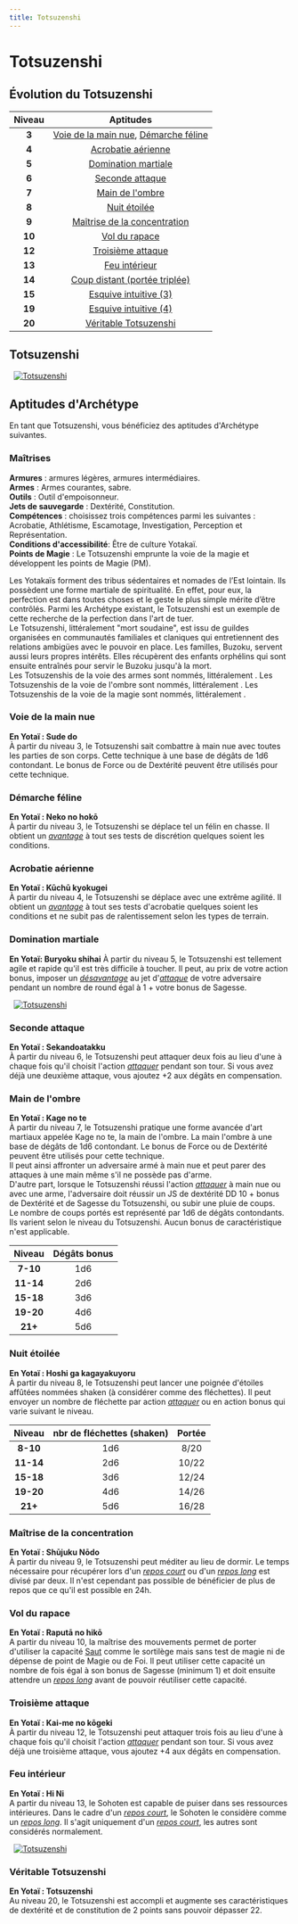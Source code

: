 ```yaml
---
title: Totsuzenshi
---
```

# Totsuzenshi

## Évolution du Totsuzenshi

|Niveau|Aptitudes|
|:-:|:-:|
|**3**|[Voie de la main nue](#voie-de-la-main-nue), [Démarche féline](#demarche-feline)|
|**4**|[Acrobatie aérienne](#acrobatue-aerienne)|
|**5**|[Domination martiale](#domination-martiale)|
|**6**|[Seconde attaque](#seconde-attaque)|
|**7**|[Main de l'ombre](#main-de-l-ombre)|
|**8**|[Nuit étoilée](#nuit-etoilee)|
|**9**|[Maîtrise de la concentration](#maitrise-de-la-concentration)|
|**10**|[Vol du rapace](#vol-du-rapace)|
|**12**|[Troisième attaque](#troisieme-attaque)|
|**13**|[Feu intérieur](#feu-interieur)|
|**14**|[Coup distant (portée triplée)](#coup-distant)|
|**15**|[Esquive intuitive (3)](#esquive-intuitive)|
|**19**|[Esquive intuitive (4)](#esquive-intuitive)|
|**20**|[Véritable Totsuzenshi](#veritable-totsuzenshi)|

## Totsuzenshi
&nbsp;
[![Totsuzenshi](https://www.douaratil.fr/illustrations/archetype/totsuzenshim.png)](https://www.douaratil.fr/illustrations/archetype/totsuzenshi.jpg)

## Aptitudes d'Archétype
En tant que Totsuzenshi, vous bénéficiez des aptitudes d'Archétype suivantes.

### Maîtrises
**Armures** : armures légères, armures intermédiaires.     
**Armes** : Armes courantes, sabre.      
**Outils** : Outil d'empoisonneur.    
**Jets de sauvegarde** : Dextérité, Constitution.  
**Compétences** : choisissez trois compétences parmi les suivantes : Acrobatie, Athlétisme, Escamotage, Investigation, Perception et Représentation.  
**Conditions d'accessibilité**: Être de culture Yotakaï.  
**Points de Magie** : Le Totsuzenshi emprunte la voie de la magie et développent les points de Magie (PM).  

Les Yotakaïs forment des tribus sédentaires et nomades de l’Est lointain. Ils possèdent une forme martiale de spiritualité. En effet, pour eux, la perfection est dans toutes choses et le geste le plus simple mérite d’être contrôlés. Parmi les Archétype existant, le Totsuzenshi est un exemple de cette recherche de la perfection dans l'art de tuer.  
Le Totsuzenshi, littéralement "mort soudaine", est issu de guildes organisées en communautés familiales et claniques qui entretiennent des relations ambigües avec le pouvoir en place. Les familles, Buzoku, servent aussi leurs propres intérêts. Elles récupèrent des enfants orphélins qui sont ensuite entraînés pour servir le Buzoku jusqu'à la mort.  
Les Totsuzenshis de la voie des armes sont nommés, littéralement . Les Totsuzenshis de la voie de l'ombre sont nommés, littéralement . Les Totsuzenshis de la voie de la magie sont nommés, littéralement .        

### Voie de la main nue  
**En Yotaï : Sude do**  
À partir du niveau 3, le Totsuzenshi sait combattre à main nue avec toutes les parties de son corps. Cette technique à une base de dégâts de 1d6 contondant. Le bonus de Force ou de Dextérité peuvent être utilisés pour cette technique.  

### Démarche féline
**En Yotaï : Neko no hokō**  
À partir du niveau 3, le Totsuzenshi se déplace tel un félin en chasse. Il obtient un [_avantage_](/utiliser-les-caracteristiques/#avantage-et-desavantage) à tout ses tests de discrétion quelques soient les conditions.  

### Acrobatie aérienne
**En Yotaï : Kūchū kyokugei**  
À partir du niveau 4, le Totsuzenshi se déplace avec une extrême agilité. Il obtient un [_avantage_](/utiliser-les-caracteristiques/#avantage-et-desavantage) à tout ses tests d'acrobatie quelques soient les conditions et ne subit pas de ralentissement selon les types de terrain.      

### Domination martiale  
**En Yotaï: Buryoku shihai**
À partir du niveau 5, le Totsuzenshi est tellement agile et rapide qu'il est très difficile à toucher. Il peut, au prix de votre action bonus, imposer un [_désavantage_](/utiliser-les-caracteristiques/#avantage-et-desavantage) au jet d'[_attaque_](/combattre/#attaquer) de votre adversaire pendant un nombre de round égal à 1 + votre bonus de Sagesse.  

&nbsp;
[![Totsuzenshi](https://www.douaratil.fr/illustrations/archetype/totsuzenshi1m.png)](https://www.douaratil.fr/illustrations/archetype/totsuzenshi1.jpg)

### Seconde attaque  
**En Yotaï : Sekandoatakku**  
À partir du niveau 6, le Totsuzenshi peut attaquer deux fois au lieu d'une à chaque fois qu'il choisit l'action [_attaquer_](/combattre/#attaquer) pendant son tour. Si vous avez déjà une deuxième attaque, vous ajoutez +2 aux dégâts en compensation.  

### Main de l'ombre  
**En Yotaï : Kage no te**  
À partir du niveau 7, le Totsuzenshi pratique une forme avancée d'art martiaux appelée Kage no te, la main de l'ombre. La main l'ombre à une base de dégâts de 1d6 contondant. Le bonus de Force ou de Dextérité peuvent être utilisés pour cette technique.  
Il peut ainsi affronter un adversaire armé à main nue et peut parer des attaques à une main même s'il ne possède pas d'arme.  
D'autre part, lorsque le Totsuzenshi réussi l'action [_attaquer_](/combattre/#attaquer) à main nue ou avec une arme, l'adversaire doit réussir un JS de dextérité DD 10 + bonus de Dextérité et de Sagesse du Totsuzenshi, ou subir une pluie de coups.  
Le nombre de coups portés est représenté par 1d6 de dégâts contondants. Ils varient selon le niveau du Totsuzenshi. Aucun bonus de caractéristique n'est applicable.   

|Niveau|Dégâts bonus|
|:-:|:-:|
|**7-10**|1d6|
|**11-14**|2d6|
|**15-18**|3d6|
|**19-20**|4d6|
|**21+**|5d6|

### Nuit étoilée  
**En Yotaï : Hoshi ga kagayakuyoru**  
À partir du niveau 8, le Totsuzenshi peut lancer une poignée d'étoiles affûtées nommées shaken (à considérer comme des fléchettes). Il peut envoyer un nombre de fléchette par action [_attaquer_](/combattre/#attaquer) ou en action bonus qui varie suivant le niveau.

|Niveau|nbr de fléchettes (shaken)|Portée|
|:-:|:-:|:-:|
|**8-10**|1d6|8/20|
|**11-14**|2d6|10/22|
|**15-18**|3d6|12/24|
|**19-20**|4d6|14/26|
|**21+**|5d6|16/28|

### Maîtrise de la concentration    
**En Yotaï : Shūjuku Nōdo**  
À partir du niveau 9, le Totsuzenshi peut méditer au lieu de dormir. Le temps nécessaire pour récupérer lors d'un [_repos court_](/gerer-la-sante-du-personnage/#repos-court) ou d'un [_repos long_](/gerer-la-sante-du-personnage/#repos-long) est divisé par deux. Il n'est cependant pas possible de bénéficier de plus de repos que ce qu'il est possible en 24h.  

### Vol du rapace
**En Yotaï : Raputā no hikō**  
A partir du niveau 10, la maîtrise des mouvements permet de porter d'utiliser la capacité [Saut](/grimoire/saut) comme le sortilège mais sans test de magie ni de dépense de point de Magie ou de Foi. Il peut utiliser cette capacité un nombre de fois égal à son bonus de Sagesse (minimum 1) et doit ensuite attendre un [_repos long_](/gerer-la-sante-du-personnage/#repos-long) avant de pouvoir réutiliser cette capacité.     

### Troisième attaque  
**En Yotaï : Kai-me no kōgeki**  
À partir du niveau 12, le Totsuzenshi peut attaquer trois fois au lieu d'une à chaque fois qu'il choisit l'action [_attaquer_](/combattre/#attaquer) pendant son tour. Si vous avez déjà une troisième attaque, vous ajoutez +4 aux dégâts en compensation.  

### Feu intérieur  
**En Yotaï : Hi Ni**  
A partir du niveau 13, le Sohoten est capable de puiser dans ses ressources intérieures. Dans le cadre d'un [_repos court_](/gerer-la-sante-du-personnage/#repos-court), le Sohoten le considère comme un [_repos long_](/gerer-la-sante-du-personnage/#repos-long). Il s'agit uniquement d'un [_repos court_](/gerer-la-sante-du-personnage/#repos-court), les autres sont considérés normalement.

&nbsp;
[![Totsuzenshi](https://www.douaratil.fr/illustrations/archetype/totsuzenshi3m.png)](https://www.douaratil.fr/illustrations/archetype/totsuzenshi3.jpg)

### Véritable Totsuzenshi  
**En Yotaï : Totsuzenshi**  
Au niveau 20, le Totsuzenshi est accompli et augmente ses caractéristiques de dextérité et de constitution de 2 points sans pouvoir dépasser 22.  
